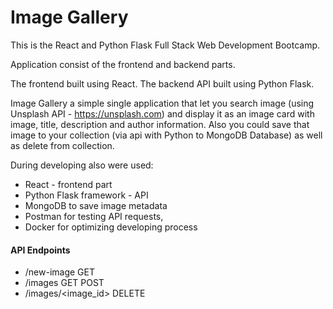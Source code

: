 # Image Gallery

This is the React and Python Flask Full Stack Web Development Bootcamp.

Application consist of the frontend and backend parts.

The frontend built using React. The backend API built using Python Flask.

Image Gallery a simple single application that let you search image (using Unsplash API - https://unsplash.com) and display it as an image card with image, title, description and author information. Also you could save that image to your collection (via api with Python to MongoDB Database) as well as delete from collection.

During developing also were used:

- React - frontend part
- Python Flask framework - API
- MongoDB to save image metadata
- Postman for testing API requests,
- Docker for optimizing developing process

#### API Endpoints

- /new-image GET
- /images GET POST
- /images/<image_id> DELETE
